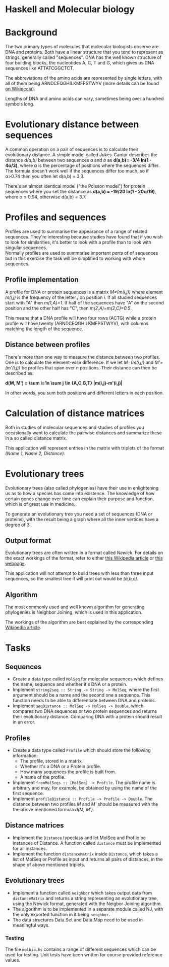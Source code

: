 Haskell and Molecular biology
=============================

# Background

The two primary types of molecules that molecular biologists observe are DNA
and proteins. Both have a linear structure that you tend to represent as
strings, generally called "sequences". DNA has the well known structure of four
building blocks, the nucleotides A, C, T and G, which gives us DNA sequences
like ATTATCGGCTCT.

The abbreviations of the amino acids are represented by single letters, with
all of them being ARNDCEQGHILKMFPSTWYV (more details can be found [on
Wikipedia][1]).

  [1]: http://en.wikipedia.org/wiki/Amino_acid#Table_of_standard_amino_acid_abbreviations_and_properties

Lengths of DNA and amino acids can vary, sometimes being over a hundred symbols
long.

# Evolutionary distance between sequences

A common operation on a pair of sequences is to calculate their evolutionary
distance. A simple model called Jukes-Cantor describes the distance _d(a,b)_
between two sequences _a_ and _b_ as __d(a,b)= -3/4 ln(1 - 4α/3)__, where α is
the percentage of positions where the sequences differ.  
The formula doesn't work well if the sequences differ too much, so if α>0.74
then you often let d(a,b) = 3.3.

There's an almost identical model ("the Poisson model") for protein sequences
where you set the distance as __d(a,b) = -19/20 ln(1 - 20α/19)__, where
α ≤ 0.94, otherwise d(a,b) = 3.7.

# Profiles and sequences

Profiles are used to summarise the appearance of a range of related sequences.
They're interesting because studies have found that if you wish to look for
similarities, it's better to look with a profile than to look with singular
sequences.  
Normally profiles are used to summarise important _parts_ of of sequences but
in this exercise the task will be simplified to working with whole sequences.

## Profile implementation

A profile for DNA or protein sequences is a matrix _M=(m(i,j))_ where element
_m(i,j)_ is the frequency of the letter _j_ on position _i_. If all studied
sequences start with "A" then _m(1,A)=1_. If half of the sequences have "A" on
the second position and the other half has "C", then _m(2,A)=m(2,C)=0.5_.

This means that a DNA profile will have four rows (ACTG) while a protein
profile will have twenty (ARNDCEQGHILKMFPSTWYV), with columns matching the
length of the sequence.

## Distance between profiles

There's more than one way to measure the distance between two profiles. One is
to calculate the element-wise difference. If we let _M=(m(i,j))_ and
_M'=(m'(i,j))_ be profiles that span over _n_ positions. Their distance can
then be described as:

__d(M, M') = \sum i=1n \sum j \in {A,C,G,T} |m(i,j)-m'(i,j)|__

In other words, you sum both positions and different letters in each position.

# Calculation of distance matrices

Both in studies of molecular sequences and studies of profiles you occasionally
want to calculate the pairwise distances and summarize these in a so called
distance matrix.

This application will represent entries in the matrix with triplets of the
format *(Name 1, Name 2, Distance)*.

# Evolutionary trees

Evolutionary trees (also called phylogenies) have their use in enlightening us
as to how a species has come into existence. The knowledge of how certain genes
change over time can explain their purpose and function, which is of great use
in medicine.

To generate an evolutionary tree you need a set of sequences (DNA or proteins),
with the result being a graph where all the inner vertices have a degree of 3.

## Output format

Evolutionary trees are often written in a format called *Newick*. For details
on the exact workings of the format, refer to either [this Wikipedia
article](http://en.wikipedia.org/wiki/Newick_format) or [this
webpage](http://evolution.genetics.washington.edu/phylip/newicktree.html).

This application will not attempt to build trees with less than three input
sequences, so the smallest tree it will print out would be *(a,b,c)*.

## Algorithm

The most commonly used and well known algorithm for generating phylogenies is
Neighbor Joining, which is used in this application.

The workings of the algorithm are best explained by the corresponding
[Wikipedia article](http://en.wikipedia.org/wiki/Neighbor_joining).

# Tasks

## Sequences

* Create a data type called ```MolSeq``` for molecular sequences which defines the
  name, sequence and whether it's DNA or a protein.
* Implement ```string2seq :: String -> String -> MolSeq```, where the first
  argument should be a name and the second one a sequence. This function needs
  to be able to differentiate between DNA and proteins.
* Implement ```seqDistance :: MolSeq -> MolSeq -> Double```, which compares two
  DNA sequences or two protein sequences and returns their evolutionary
  distance. Comparing DNA with a protein should result in an error.

## Profiles

* Create a data type called ```Profile``` which should store the following
  information:
	* The profile, stored in a matrix.
	* Whether it's a DNA or a Protein profile.
	* How many sequences the profile is built from.
	* A name of the profile.
* Implement ```fromMolSeqs :: [MolSeq] -> Profile```. The profile name is
  arbitrary and may, for example, be obtained by using the name of the first
  sequence.
* Implement ```profileDistance :: Profile -> Profile -> Double```. The distance
  between two profiles _M_ and _M'_ should be measured with the the above
  mentioned formula _d(M, M')_.

## Distance matrices

* Implement the ```Distance``` typeclass and let MolSeq and Profile be
  instances of Distance. A function called ```distance``` must be implemented
  for all instances.
* Implement the function ```distanceMatrix``` inside ```Distance```, which
  takes a list of MolSeq or Profile as input and returns all pairs of
  distances, in the shape of above mentioned triplets.

## Evolutionary trees

* Implement a function called ```neighbor``` which takes output data from
  ```distanceMatrix``` and returns a string representing an evolutionary tree,
  using the Newick format, generated with the Neigbor Joining algorithm.
* The algorithm is to be implemented in a separate module called NJ, with the
  only exported function in it being ```neighbor```.
* The data structures Data.Set and Data.Map need to be used in meaningful ways.

### Testing

The file ```molbio.hs``` contains a range of different sequences which can be
used for testing.
Unit tests have been written for course provided reference values.
